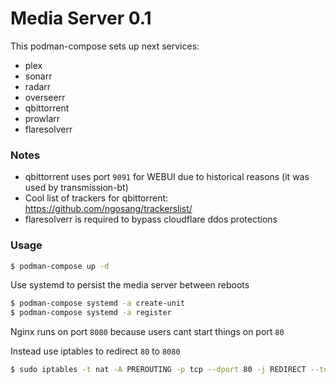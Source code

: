 # Media Server 0.1

This podman-compose sets up next services:

- plex
- sonarr
- radarr
- overseerr
- qbittorrent
- prowlarr
- flaresolverr

### Notes

- qbittorrent uses port `9091` for WEBUI due to historical reasons (it was used by transmission-bt)
- Cool list of trackers for qbittorrent: https://github.com/ngosang/trackerslist/
- flaresolverr is required to bypass cloudflare ddos protections

### Usage

```sh
$ podman-compose up -d
```

Use systemd to persist the media server between reboots

```sh
$ podman-compose systemd -a create-unit
$ podman-compose systemd -a register
```

Nginx runs on port `8080` because users cant start things on port `80`

Instead use iptables to redirect `80` to `8080`

```sh
$ sudo iptables -t nat -A PREROUTING -p tcp --dport 80 -j REDIRECT --to-port 8080
```

